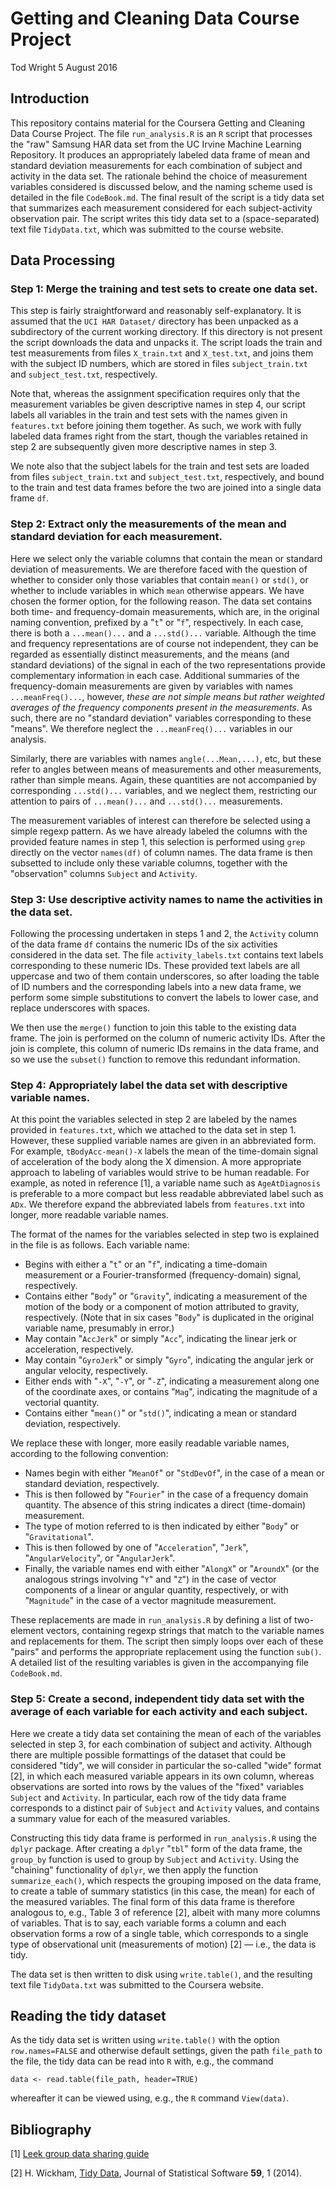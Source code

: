 # Getting and Cleaning Data Course Project
Tod Wright 5 August 2016

## Introduction

This repository contains material for the Coursera Getting and Cleaning Data Course Project.  The file `run_analysis.R` is an `R` script that processes the "raw" Samsung HAR data set from the UC Irvine Machine Learning Repository.  It produces an appropriately labeled data frame of mean and standard deviation measurements for each combination of subject and activity in the data set.  The rationale behind the choice of measurement variables considered is discussed below, and the naming scheme used is detailed in the file `CodeBook.md`.  The final result of the script is a tidy data set that summarizes each measurement considered for each subject-activity observation pair.  The script writes this tidy data set to a (space-separated) text file `TidyData.txt`, which was submitted to the course website.


## Data Processing

### Step 1: Merge the training and test sets to create one data set.
This step is fairly straightforward and reasonably self-explanatory. It is assumed that the `UCI HAR Dataset/` directory has been unpacked as a subdirectory of the current working directory.  If this directory is not present the script downloads the data and unpacks it.  The script loads the train and test measurements from files `X_train.txt` and `X_test.txt`, and joins them with the subject ID numbers, which are stored in files `subject_train.txt` and `subject_test.txt`, respectively.

Note that, whereas the assignment specification requires only that the measurement variables be given descriptive names in step 4, our script labels all variables in the train and test sets with the names given in `features.txt` before joining them together.  As such, we work with fully labeled data frames right from the start, though the variables retained in step 2 are subsequently given more descriptive names in step 3.

We note also that the subject labels for the train and test sets are loaded from files `subject_train.txt` and `subject_test.txt`, respectively, and bound to the train and test data frames before the two are joined into a single data frame `df`.

### Step 2: Extract only the measurements of the mean and standard deviation for each measurement.
Here we select only the variable columns that contain the mean or standard deviation of measurements.  We are therefore faced with the question of whether to consider only those variables that contain `mean()` or `std()`, or whether to include variables in which `mean` otherwise appears.  We have chosen the former option, for the following reason.  The data set contains both time- and frequency-domain measurements, which are, in the original naming convention, prefixed by a "`t`" or "`f`", respectively.  In each case, there is both a `...mean()...` and a `...std()...` variable.  Although the time and frequency representations are of course not independent, they can be regarded as essentially distinct measurements, and the means (and standard deviations) of the signal in each of the two representations provide complementary information in each case.  Additional summaries of the frequency-domain measurements are given by variables with names `...meanFreq()...`, however, *these are not simple means but rather weighted averages of the frequency components present in the measurements*.  As such, there are no "standard deviation" variables corresponding to these "means".  We therefore neglect the `...meanFreq()...` variables in our analysis.

Similarly, there are variables with names `angle(...Mean,...)`, etc, but these refer to angles between means of measurements and other measurements, rather than simple means.  Again, these quantities are not accompanied by corresponding `...std()...` variables, and we neglect them, restricting our attention to pairs of `...mean()...` and `...std()...` measurements.

The measurement variables of interest can therefore be selected using a simple regexp pattern.  As we have already labeled the columns with the provided feature names in step 1, this selection is performed using `grep` directly on the vector `names(df)` of column names.  The data frame is then subsetted to include only these variable columns, together with the "observation" columns `Subject` and `Activity`.

### Step 3: Use descriptive activity names to name the activities in the data set.
Following the processing undertaken in steps 1 and 2, the `Activity` column of the data frame `df` contains the numeric IDs of the six activities considered in the data set.  The file `activity_labels.txt` contains text labels corresponding to these numeric IDs.  These provided text labels are all uppercase and two of them contain underscores, so after loading the table of ID numbers and the corresponding labels into a new data frame, we perform some simple substitutions to convert the labels to lower case, and replace underscores with spaces.

We then use the `merge()` function to join this table to the existing data frame.  The join is performed on the column of numeric activity IDs.  After the join is complete, this column of numeric IDs remains in the data frame, and so we use the `subset()` function to remove this redundant information.

### Step 4: Appropriately label the data set with descriptive variable names.
At this point the variables selected in step 2 are labeled by the names provided in `features.txt`, which we attached to the data set in step 1.  However, these supplied variable names are given in an abbreviated form.  For example, `tBodyAcc-mean()-X` labels the mean of the time-domain signal of acceleration of the body along the X dimension.  A more appropriate approach to labeling of variables would strive to be human readable.  For example, as noted in reference [1], a variable name such as `AgeAtDiagnosis` is preferable to a more compact but less readable abbreviated label such as `ADx`.  We therefore expand the abbreviated labels from `features.txt` into longer, more readable variable names.

The format of the names for the variables selected in step two is explained in the file  is as follows.  Each variable name:
* Begins with either a "`t`" or an "`f`", indicating a time-domain measurement or a Fourier-transformed (frequency-domain) signal, respectively.
* Contains either "`Body`" or "`Gravity`", indicating a measurement of the motion of the body or a component of motion attributed to gravity, respectively. (Note that in six cases "`Body`" is duplicated in the original variable name, presumably in error.)
* May contain "`AccJerk`" or simply "`Acc`", indicating the linear jerk or acceleration, respectively.
* May contain "`GyroJerk`" or simply "`Gyro`", indicating the angular jerk or angular velocity, respectively.
* Either ends with "`-X`", "`-Y`", or "`-Z`", indicating a measurement along one of the coordinate axes, or contains "`Mag`", indicating the magnitude of a vectorial quantity.
* Contains either "`mean()`" or "`std()`", indicating a mean or standard deviation, respectively.

We replace these with longer, more easily readable variable names, according to the following convention:
* Names begin with either "`MeanOf`" or "`StdDevOf`", in the case of a mean or standard deviation, respectively.
* This is then followed by "`Fourier`" in the case of a frequency domain quantity.  The absence of this string indicates a direct (time-domain) measurement.
* The type of motion referred to is then indicated by either "`Body`" or "`Gravitational`".
* This is then followed by one of "`Acceleration`", "`Jerk`", "`AngularVelocity`", or "`AngularJerk`".
* Finally, the variable names end with either "`AlongX`" or "`AroundX`" (or the analogous strings involving "`Y`" and "`Z`") in the case of vector components of a linear or angular quantity, respectively, or with "`Magnitude`" in the case of a vector magnitude measurement.

These replacements are made in `run_analysis.R` by defining a list of two-element vectors, containing regexp strings that match to the variable names and replacements for them.  The script then simply loops over each of these "pairs" and performs the appropriate replacement using the function `sub()`.  A detailed list of the resulting variables is given in the accompanying file `CodeBook.md`.


### Step 5: Create a second, independent tidy data set with the average of each variable for each activity and each subject.
Here we create a tidy data set containing the mean of each of the variables selected in step 3, for each combination of subject and activity.  Although there are multiple possible formattings of the dataset that could be considered "tidy", we will consider in particular the so-called "wide" format [2], in which each measured variable appears in its own column, whereas observations are sorted into rows by the values of the "fixed" variables `Subject` and `Activity`.  In particular, each row of the tidy data frame corresponds to a distinct pair of `Subject` and `Activity` values, and contains a summary value for each of the measured variables.

Constructing this tidy data frame is performed in `run_analysis.R` using the `dplyr` package.  After creating a `dplyr` "`tbl`" form of the data frame, the `group_by` function is used to group by `Subject` and `Activity`.  Using the "chaining" functionality of `dplyr`, we then apply the function `summarize_each()`, which respects the grouping imposed on the data frame, to create a table of summary statistics (in this case, the mean) for each of the measured variables.  The final form of this data frame is therefore analogous to, e.g., Table 3 of reference [2], albeit with many more columns of variables.  That is to say, each variable forms a column and each observation forms a row of a single table, which corresponds to a single type of observational unit (measurements of motion) [2] — i.e., the data is tidy.

The data set is then written to disk using `write.table()`, and the resulting text file `TidyData.txt` was submitted to the Coursera website.


## Reading the tidy dataset
As the tidy data set is written using `write.table()` with the option `row.names=FALSE` and otherwise default settings, given the path `file_path` to the file, the tidy data can be read into `R` with, e.g., the command

    data <- read.table(file_path, header=TRUE)

whereafter it can be viewed using, e.g., the `R` command `View(data)`.


## Bibliography
[1] [Leek group data sharing guide](http://github.com/jtleek/datasharing)

[2] H. Wickham, [Tidy Data](http://vita.had.co.nz/papers/tidy-data.pdf), Journal of Statistical Software **59**, 1 (2014).
